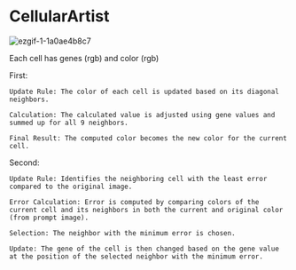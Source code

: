 # CellularArtist
![ezgif-1-1a0ae4b8c7](https://github.com/IoneIvan/CellularArtist/assets/110576193/ae7dbc67-6b10-4672-b0f9-9167bc614b20)

Each cell has genes (rgb) and color (rgb)

First:

    Update Rule: The color of each cell is updated based on its diagonal neighbors.

    Calculation: The calculated value is adjusted using gene values and summed up for all 9 neighbors.

    Final Result: The computed color becomes the new color for the current cell.

Second:

    Update Rule: Identifies the neighboring cell with the least error compared to the original image.

    Error Calculation: Error is computed by comparing colors of the current cell and its neighbors in both the current and original color (from prompt image).

    Selection: The neighbor with the minimum error is chosen.

    Update: The gene of the cell is then changed based on the gene value at the position of the selected neighbor with the minimum error.
